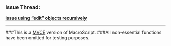 ### Issue Thread:
[**issue using “edit” objects recursively**](https://forum.sublimetext.com/t/solved-issue-using-edit-objects-recursively/18400)
&nbsp;

-----

###This is a [MVCE](http://stackoverflow.com/help/mcve) version of MacroScript.
###All non-essential functions have been omitted for testing purposes.

